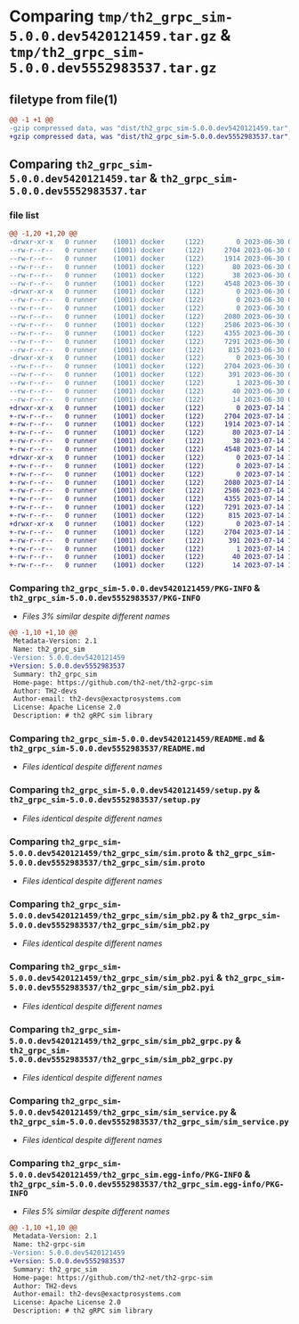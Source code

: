 # Comparing `tmp/th2_grpc_sim-5.0.0.dev5420121459.tar.gz` & `tmp/th2_grpc_sim-5.0.0.dev5552983537.tar.gz`

## filetype from file(1)

```diff
@@ -1 +1 @@
-gzip compressed data, was "dist/th2_grpc_sim-5.0.0.dev5420121459.tar", last modified: Fri Jun 30 06:49:00 2023, max compression
+gzip compressed data, was "dist/th2_grpc_sim-5.0.0.dev5552983537.tar", last modified: Fri Jul 14 10:13:26 2023, max compression
```

## Comparing `th2_grpc_sim-5.0.0.dev5420121459.tar` & `th2_grpc_sim-5.0.0.dev5552983537.tar`

### file list

```diff
@@ -1,20 +1,20 @@
-drwxr-xr-x   0 runner    (1001) docker     (122)        0 2023-06-30 06:49:00.000000 th2_grpc_sim-5.0.0.dev5420121459/
--rw-r--r--   0 runner    (1001) docker     (122)     2704 2023-06-30 06:49:00.000000 th2_grpc_sim-5.0.0.dev5420121459/PKG-INFO
--rw-r--r--   0 runner    (1001) docker     (122)     1914 2023-06-30 06:48:05.000000 th2_grpc_sim-5.0.0.dev5420121459/README.md
--rw-r--r--   0 runner    (1001) docker     (122)       80 2023-06-30 06:48:05.000000 th2_grpc_sim-5.0.0.dev5420121459/package_info.json
--rw-r--r--   0 runner    (1001) docker     (122)       38 2023-06-30 06:49:00.000000 th2_grpc_sim-5.0.0.dev5420121459/setup.cfg
--rw-r--r--   0 runner    (1001) docker     (122)     4548 2023-06-30 06:48:05.000000 th2_grpc_sim-5.0.0.dev5420121459/setup.py
-drwxr-xr-x   0 runner    (1001) docker     (122)        0 2023-06-30 06:49:00.000000 th2_grpc_sim-5.0.0.dev5420121459/th2_grpc_sim/
--rw-r--r--   0 runner    (1001) docker     (122)        0 2023-06-30 06:49:00.000000 th2_grpc_sim-5.0.0.dev5420121459/th2_grpc_sim/__init__.py
--rw-r--r--   0 runner    (1001) docker     (122)        0 2023-06-30 06:49:00.000000 th2_grpc_sim-5.0.0.dev5420121459/th2_grpc_sim/py.typed
--rw-r--r--   0 runner    (1001) docker     (122)     2080 2023-06-30 06:48:05.000000 th2_grpc_sim-5.0.0.dev5420121459/th2_grpc_sim/sim.proto
--rw-r--r--   0 runner    (1001) docker     (122)     2586 2023-06-30 06:48:59.000000 th2_grpc_sim-5.0.0.dev5420121459/th2_grpc_sim/sim_pb2.py
--rw-r--r--   0 runner    (1001) docker     (122)     4355 2023-06-30 06:48:59.000000 th2_grpc_sim-5.0.0.dev5420121459/th2_grpc_sim/sim_pb2.pyi
--rw-r--r--   0 runner    (1001) docker     (122)     7291 2023-06-30 06:48:59.000000 th2_grpc_sim-5.0.0.dev5420121459/th2_grpc_sim/sim_pb2_grpc.py
--rw-r--r--   0 runner    (1001) docker     (122)      815 2023-06-30 06:48:40.000000 th2_grpc_sim-5.0.0.dev5420121459/th2_grpc_sim/sim_service.py
-drwxr-xr-x   0 runner    (1001) docker     (122)        0 2023-06-30 06:49:00.000000 th2_grpc_sim-5.0.0.dev5420121459/th2_grpc_sim.egg-info/
--rw-r--r--   0 runner    (1001) docker     (122)     2704 2023-06-30 06:49:00.000000 th2_grpc_sim-5.0.0.dev5420121459/th2_grpc_sim.egg-info/PKG-INFO
--rw-r--r--   0 runner    (1001) docker     (122)      391 2023-06-30 06:49:00.000000 th2_grpc_sim-5.0.0.dev5420121459/th2_grpc_sim.egg-info/SOURCES.txt
--rw-r--r--   0 runner    (1001) docker     (122)        1 2023-06-30 06:49:00.000000 th2_grpc_sim-5.0.0.dev5420121459/th2_grpc_sim.egg-info/dependency_links.txt
--rw-r--r--   0 runner    (1001) docker     (122)       40 2023-06-30 06:49:00.000000 th2_grpc_sim-5.0.0.dev5420121459/th2_grpc_sim.egg-info/requires.txt
--rw-r--r--   0 runner    (1001) docker     (122)       14 2023-06-30 06:49:00.000000 th2_grpc_sim-5.0.0.dev5420121459/th2_grpc_sim.egg-info/top_level.txt
+drwxr-xr-x   0 runner    (1001) docker     (122)        0 2023-07-14 10:13:26.000000 th2_grpc_sim-5.0.0.dev5552983537/
+-rw-r--r--   0 runner    (1001) docker     (122)     2704 2023-07-14 10:13:26.000000 th2_grpc_sim-5.0.0.dev5552983537/PKG-INFO
+-rw-r--r--   0 runner    (1001) docker     (122)     1914 2023-07-14 10:12:29.000000 th2_grpc_sim-5.0.0.dev5552983537/README.md
+-rw-r--r--   0 runner    (1001) docker     (122)       80 2023-07-14 10:12:30.000000 th2_grpc_sim-5.0.0.dev5552983537/package_info.json
+-rw-r--r--   0 runner    (1001) docker     (122)       38 2023-07-14 10:13:26.000000 th2_grpc_sim-5.0.0.dev5552983537/setup.cfg
+-rw-r--r--   0 runner    (1001) docker     (122)     4548 2023-07-14 10:12:29.000000 th2_grpc_sim-5.0.0.dev5552983537/setup.py
+drwxr-xr-x   0 runner    (1001) docker     (122)        0 2023-07-14 10:13:26.000000 th2_grpc_sim-5.0.0.dev5552983537/th2_grpc_sim/
+-rw-r--r--   0 runner    (1001) docker     (122)        0 2023-07-14 10:13:26.000000 th2_grpc_sim-5.0.0.dev5552983537/th2_grpc_sim/__init__.py
+-rw-r--r--   0 runner    (1001) docker     (122)        0 2023-07-14 10:13:26.000000 th2_grpc_sim-5.0.0.dev5552983537/th2_grpc_sim/py.typed
+-rw-r--r--   0 runner    (1001) docker     (122)     2080 2023-07-14 10:12:29.000000 th2_grpc_sim-5.0.0.dev5552983537/th2_grpc_sim/sim.proto
+-rw-r--r--   0 runner    (1001) docker     (122)     2586 2023-07-14 10:13:25.000000 th2_grpc_sim-5.0.0.dev5552983537/th2_grpc_sim/sim_pb2.py
+-rw-r--r--   0 runner    (1001) docker     (122)     4355 2023-07-14 10:13:25.000000 th2_grpc_sim-5.0.0.dev5552983537/th2_grpc_sim/sim_pb2.pyi
+-rw-r--r--   0 runner    (1001) docker     (122)     7291 2023-07-14 10:13:25.000000 th2_grpc_sim-5.0.0.dev5552983537/th2_grpc_sim/sim_pb2_grpc.py
+-rw-r--r--   0 runner    (1001) docker     (122)      815 2023-07-14 10:13:06.000000 th2_grpc_sim-5.0.0.dev5552983537/th2_grpc_sim/sim_service.py
+drwxr-xr-x   0 runner    (1001) docker     (122)        0 2023-07-14 10:13:26.000000 th2_grpc_sim-5.0.0.dev5552983537/th2_grpc_sim.egg-info/
+-rw-r--r--   0 runner    (1001) docker     (122)     2704 2023-07-14 10:13:26.000000 th2_grpc_sim-5.0.0.dev5552983537/th2_grpc_sim.egg-info/PKG-INFO
+-rw-r--r--   0 runner    (1001) docker     (122)      391 2023-07-14 10:13:26.000000 th2_grpc_sim-5.0.0.dev5552983537/th2_grpc_sim.egg-info/SOURCES.txt
+-rw-r--r--   0 runner    (1001) docker     (122)        1 2023-07-14 10:13:26.000000 th2_grpc_sim-5.0.0.dev5552983537/th2_grpc_sim.egg-info/dependency_links.txt
+-rw-r--r--   0 runner    (1001) docker     (122)       40 2023-07-14 10:13:26.000000 th2_grpc_sim-5.0.0.dev5552983537/th2_grpc_sim.egg-info/requires.txt
+-rw-r--r--   0 runner    (1001) docker     (122)       14 2023-07-14 10:13:26.000000 th2_grpc_sim-5.0.0.dev5552983537/th2_grpc_sim.egg-info/top_level.txt
```

### Comparing `th2_grpc_sim-5.0.0.dev5420121459/PKG-INFO` & `th2_grpc_sim-5.0.0.dev5552983537/PKG-INFO`

 * *Files 3% similar despite different names*

```diff
@@ -1,10 +1,10 @@
 Metadata-Version: 2.1
 Name: th2_grpc_sim
-Version: 5.0.0.dev5420121459
+Version: 5.0.0.dev5552983537
 Summary: th2_grpc_sim
 Home-page: https://github.com/th2-net/th2-grpc-sim
 Author: TH2-devs
 Author-email: th2-devs@exactprosystems.com
 License: Apache License 2.0
 Description: # th2 gRPC sim library
```

### Comparing `th2_grpc_sim-5.0.0.dev5420121459/README.md` & `th2_grpc_sim-5.0.0.dev5552983537/README.md`

 * *Files identical despite different names*

### Comparing `th2_grpc_sim-5.0.0.dev5420121459/setup.py` & `th2_grpc_sim-5.0.0.dev5552983537/setup.py`

 * *Files identical despite different names*

### Comparing `th2_grpc_sim-5.0.0.dev5420121459/th2_grpc_sim/sim.proto` & `th2_grpc_sim-5.0.0.dev5552983537/th2_grpc_sim/sim.proto`

 * *Files identical despite different names*

### Comparing `th2_grpc_sim-5.0.0.dev5420121459/th2_grpc_sim/sim_pb2.py` & `th2_grpc_sim-5.0.0.dev5552983537/th2_grpc_sim/sim_pb2.py`

 * *Files identical despite different names*

### Comparing `th2_grpc_sim-5.0.0.dev5420121459/th2_grpc_sim/sim_pb2.pyi` & `th2_grpc_sim-5.0.0.dev5552983537/th2_grpc_sim/sim_pb2.pyi`

 * *Files identical despite different names*

### Comparing `th2_grpc_sim-5.0.0.dev5420121459/th2_grpc_sim/sim_pb2_grpc.py` & `th2_grpc_sim-5.0.0.dev5552983537/th2_grpc_sim/sim_pb2_grpc.py`

 * *Files identical despite different names*

### Comparing `th2_grpc_sim-5.0.0.dev5420121459/th2_grpc_sim/sim_service.py` & `th2_grpc_sim-5.0.0.dev5552983537/th2_grpc_sim/sim_service.py`

 * *Files identical despite different names*

### Comparing `th2_grpc_sim-5.0.0.dev5420121459/th2_grpc_sim.egg-info/PKG-INFO` & `th2_grpc_sim-5.0.0.dev5552983537/th2_grpc_sim.egg-info/PKG-INFO`

 * *Files 5% similar despite different names*

```diff
@@ -1,10 +1,10 @@
 Metadata-Version: 2.1
 Name: th2-grpc-sim
-Version: 5.0.0.dev5420121459
+Version: 5.0.0.dev5552983537
 Summary: th2_grpc_sim
 Home-page: https://github.com/th2-net/th2-grpc-sim
 Author: TH2-devs
 Author-email: th2-devs@exactprosystems.com
 License: Apache License 2.0
 Description: # th2 gRPC sim library
```

